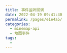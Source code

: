 ```yaml
---
title: 事件监听回调
date: 2022-04-19 09:41:40
permalink: /pages/e1e4a5/
categories:
  - minemap-api
  - 地图事件
tags:
  - 
---
```

